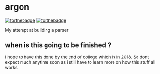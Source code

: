 # argon
[![forthebadge](http://forthebadge.com/images/badges/designed-in-ms-paint.svg)](http://forthebadge.com)
[![forthebadge](http://forthebadge.com/images/badges/powered-by-jeffs-keyboard.svg)](http://forthebadge.com)

My attempt at building a parser

## when is this going to be finished ?

I hope to have this done by the end of college which is in 2018.
So dont expect much anytime soon as i still have to learn more on how this stuff all works

